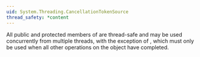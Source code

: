 ```yaml
---
uid: System.Threading.CancellationTokenSource
thread_safety: *content
---
```


All public and protected members of <xref href="System.Threading.CancellationTokenSource"></xref> are thread-safe and may be used concurrently from multiple threads, with the exception of <xref href="System.Threading.CancellationTokenSource.Dispose"></xref>, which must only be used when all other operations on the <xref href="System.Threading.CancellationTokenSource"></xref> object have completed.


